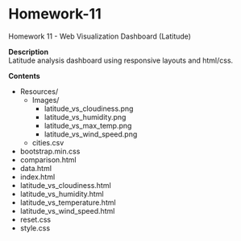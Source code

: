 # Homework-11
Homework 11 - Web Visualization Dashboard (Latitude)

**Description**  
Latitude analysis dashboard using responsive layouts and html/css.  

**Contents**  
* Resources/  
  * Images/  
    * latitude_vs_cloudiness.png  
    * latitude_vs_humidity.png  
    * latitude_vs_max_temp.png  
    * latitude_vs_wind_speed.png  
  * cities.csv  
* bootstrap.min.css  
* comparison.html  
* data.html  
* index.html  
* latitude_vs_cloudiness.html  
* latitude_vs_humidity.html  
* latitude_vs_temperature.html  
* latitude_vs_wind_speed.html  
* reset.css  
* style.css
